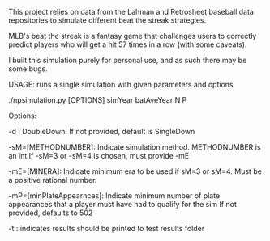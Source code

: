 This project relies on data from the Lahman and Retrosheet baseball
data repositories to simulate different beat the streak strategies. 

MLB's beat the streak is a fantasy game that challenges users to 
correctly predict players who will get a hit 57 times in a row (with some
caveats). 

I built this simulation purely for personal use, and as such there may be
some bugs. 

USAGE: runs a single simulation with given parameters and options

./npsimulation.py [OPTIONS] simYear batAveYear N P
   

Options:

   -d : DoubleDown. If not provided, default is SingleDown

   -sM=[METHODNUMBER]: Indicate simulation method. METHODNUMBER is an int
                       If -sM=3 or -sM=4 is chosen, must provide -mE

   -mE=[MINERA]: Indicate minimum era to be used if sM=3 or sM=4. Must be 
                 a positive rational number.

   -mP=[minPlateAppearnces]: Indicate minimum number of plate appearances
                             that a player must have had to qualify for the sim
                             If not provided, defaults to 502

   -t : indicates results should be printed to test results folder

